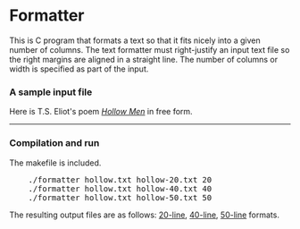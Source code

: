 # Formatter
This is C program that formats a text so that it fits nicely into a given number of columns. The text formatter must right-justify an input text file so the right margins are aligned in a straight line. The number of columns or width is specified as part of the input.
<h3>A sample input file</h3>

Here is T.S. Eliot's poem <i><a href="hollow.txt">Hollow Men</a></i> in free form.

<hr>

<h3>Compilation and run</h3>
The makefile is included.
<pre>
	./formatter hollow.txt hollow-20.txt 20 
	./formatter hollow.txt hollow-40.txt 40
	./formatter hollow.txt hollow-50.txt 50
</pre>
The resulting output files are as follows: 
<a href="hollow-20.txt">20-line</a>,
<a href="hollow-40.txt">40-line</a>,
<a href="hollow-50.txt">50-line</a> formats.
<br>
